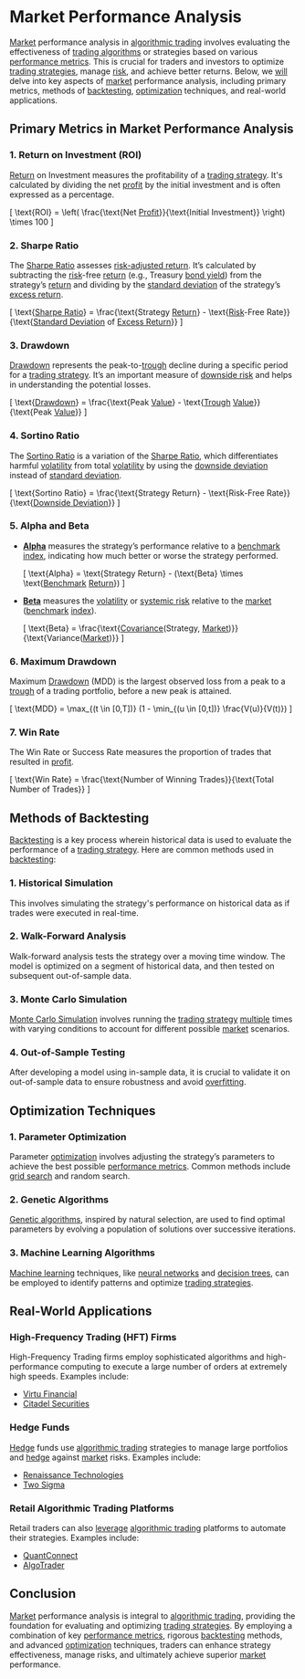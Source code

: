 # Market Performance Analysis

[Market](../m/market.md) performance analysis in [algorithmic trading](../a/algorithmic_trading.md) involves evaluating the effectiveness of [trading algorithms](../t/trading_algorithms.md) or strategies based on various [performance metrics](../p/performance_metrics.md). This is crucial for traders and investors to optimize [trading strategies](../t/trading_strategies.md), manage [risk](../r/risk.md), and achieve better returns. Below, we [will](../w/will.md) delve into key aspects of [market](../m/market.md) performance analysis, including primary metrics, methods of [backtesting](../b/backtesting.md), [optimization](../o/optimization.md) techniques, and real-world applications.

## Primary Metrics in Market Performance Analysis

### 1. Return on Investment (ROI)
[Return](../r/return.md) on Investment measures the profitability of a [trading strategy](../t/trading_strategy.md). It's calculated by dividing the net [profit](../p/profit.md) by the initial investment and is often expressed as a percentage.

\[ \text{ROI} = \left( \frac{\text{Net [Profit](../p/profit.md)}}{\text{Initial Investment}} \right) \times 100 \]

### 2. Sharpe Ratio
The [Sharpe Ratio](../s/sharpe_ratio.md) assesses [risk-adjusted return](../r/risk-adjusted_return.md). It’s calculated by subtracting the [risk](../r/risk.md)-free [return](../r/return.md) (e.g., Treasury [bond yield](../b/bond_yield.md)) from the strategy’s [return](../r/return.md) and dividing by the [standard deviation](../s/standard_deviation.md) of the strategy’s [excess return](../e/excess_return.md).

\[ \text{[Sharpe Ratio](../s/sharpe_ratio.md)} = \frac{\text{Strategy [Return](../r/return.md)} - \text{[Risk](../r/risk.md)-Free Rate}}{\text{[Standard Deviation](../s/standard_deviation.md) of [Excess Return](../e/excess_return.md)}} \]

### 3. Drawdown
[Drawdown](../d/drawdown.md) represents the peak-to-[trough](../t/trough.md) decline during a specific period for a [trading strategy](../t/trading_strategy.md). It’s an important measure of [downside risk](../d/downside_risk.md) and helps in understanding the potential losses.

\[ \text{[Drawdown](../d/drawdown.md)} = \frac{\text{Peak [Value](../v/value.md)} - \text{[Trough](../t/trough.md) [Value](../v/value.md)}}{\text{Peak [Value](../v/value.md)}} \]

### 4. Sortino Ratio
The [Sortino Ratio](../s/sortino_ratio.md) is a variation of the [Sharpe Ratio](../s/sharpe_ratio.md), which differentiates harmful [volatility](../v/volatility.md) from total [volatility](../v/volatility.md) by using the [downside deviation](../d/downside_deviation.md) instead of [standard deviation](../s/standard_deviation.md).

\[ \text{Sortino Ratio} = \frac{\text{Strategy Return} - \text{Risk-Free Rate}}{\text{[Downside Deviation](../d/downside_deviation.md)}} \]

### 5. Alpha and Beta
- **[Alpha](../a/alpha.md)** measures the strategy’s performance relative to a [benchmark](../b/benchmark.md) [index](../i/index_instrument.md), indicating how much better or worse the strategy performed.
  
  \[ \text{Alpha} = \text{Strategy Return} - (\text{Beta} \times \text{[Benchmark](../b/benchmark.md) [Return](../r/return.md)}) \]

- **[Beta](../b/beta.md)** measures the [volatility](../v/volatility.md) or [systemic risk](../s/systemic_risk.md) relative to the [market](../m/market.md) ([benchmark](../b/benchmark.md) [index](../i/index_instrument.md)).

  \[ \text{Beta} = \frac{\text{[Covariance](../c/covariance.md)(Strategy, [Market](../m/market.md))}}{\text{Variance([Market](../m/market.md))}} \]

### 6. Maximum Drawdown
Maximum [Drawdown](../d/drawdown.md) (MDD) is the largest observed loss from a peak to a [trough](../t/trough.md) of a trading portfolio, before a new peak is attained. 

\[ \text{MDD} = \max_{(t \in [0,T])} (1 - \min_{(u \in [0,t])} \frac{V(u)}{V(t)}) \]

### 7. Win Rate
The Win Rate or Success Rate measures the proportion of trades that resulted in [profit](../p/profit.md).

\[ \text{Win Rate} = \frac{\text{Number of Winning Trades}}{\text{Total Number of Trades}} \]

## Methods of Backtesting

[Backtesting](../b/backtesting.md) is a key process wherein historical data is used to evaluate the performance of a [trading strategy](../t/trading_strategy.md). Here are common methods used in [backtesting](../b/backtesting.md):

### 1. Historical Simulation
This involves simulating the strategy's performance on historical data as if trades were executed in real-time.

### 2. Walk-Forward Analysis
Walk-forward analysis tests the strategy over a moving time window. The model is optimized on a segment of historical data, and then tested on subsequent out-of-sample data.

### 3. Monte Carlo Simulation
[Monte Carlo Simulation](../m/monte_carlo_simulation.md) involves running the [trading strategy](../t/trading_strategy.md) [multiple](../m/multiple.md) times with varying conditions to account for different possible [market](../m/market.md) scenarios.

### 4. Out-of-Sample Testing
After developing a model using in-sample data, it is crucial to validate it on out-of-sample data to ensure robustness and avoid [overfitting](../o/overfitting.md).

## Optimization Techniques

### 1. Parameter Optimization
Parameter [optimization](../o/optimization.md) involves adjusting the strategy’s parameters to achieve the best possible [performance metrics](../p/performance_metrics.md). Common methods include [grid search](../g/grid_search_in_trading.md) and random search.

### 2. Genetic Algorithms
[Genetic algorithms](../g/genetic_algorithms_in_trading.md), inspired by natural selection, are used to find optimal parameters by evolving a population of solutions over successive iterations.

### 3. Machine Learning Algorithms
[Machine learning](../m/machine_learning.md) techniques, like [neural networks](../n/neural_networks_in_trading.md) and [decision trees](../d/decision_trees.md), can be employed to identify patterns and optimize [trading strategies](../t/trading_strategies.md).

## Real-World Applications

### High-Frequency Trading (HFT) Firms
High-Frequency Trading firms employ sophisticated algorithms and high-performance computing to execute a large number of orders at extremely high speeds. Examples include:
- [Virtu Financial](https://www.virtu.com/)
- [Citadel Securities](https://www.citadelsecurities.com/)

### Hedge Funds
[Hedge](../h/hedge.md) funds use [algorithmic trading](../a/algorithmic_trading.md) strategies to manage large portfolios and [hedge](../h/hedge.md) against [market](../m/market.md) risks. Examples include:
- [Renaissance Technologies](https://www.rentec.com/)
- [Two Sigma](https://www.twosigma.com/)

### Retail Algorithmic Trading Platforms
Retail traders can also [leverage](../l/leverage.md) [algorithmic trading](../a/algorithmic_trading.md) platforms to automate their strategies. Examples include:
- [QuantConnect](https://www.quantconnect.com/)
- [AlgoTrader](https://www.algotrader.com/)

## Conclusion

[Market](../m/market.md) performance analysis is integral to [algorithmic trading](../a/algorithmic_trading.md), providing the foundation for evaluating and optimizing [trading strategies](../t/trading_strategies.md). By employing a combination of key [performance metrics](../p/performance_metrics.md), rigorous [backtesting](../b/backtesting.md) methods, and advanced [optimization](../o/optimization.md) techniques, traders can enhance strategy effectiveness, manage risks, and ultimately achieve superior [market](../m/market.md) performance.

